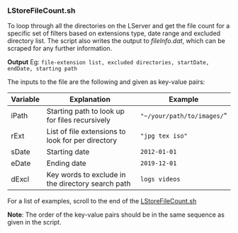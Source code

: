 ### LStoreFileCount.sh

To loop through all the directories on the LServer and get the file count for a specific set of filters based on extensions type, date range and excluded directory list. The script also writes the output to *fileInfo.dat*, which can be scraped for any further information. 

**Output**
Eg: ```file-extension list, excluded directories, startDate, endDate, starting path```

The inputs to the file are the following and given as key-value pairs:

| **Variable** | **Explanation** | **Example** |
|--- |--- |---|
|iPath | Starting path to look up for files recursively | ```"~/your/path/to/images/```"|
|rExt | List of file extensions to look for per directory | ```"jpg tex iso"``` |
|sDate | Starting date | ```2012-01-01```|
|eDate | Ending date | ```2019-12-01```|
|dExcl | Key words to exclude in the directory search path | ```logs videos``` |

For a list of examples, scroll to the end of the [LStoreFileCount.sh](https://github.com/ravijanjam/BashScripts/blob/master/travLStore/LStoreFileCount.sh)

**Note**: The order of the key-value pairs should be in the same sequence as given in the script. 
